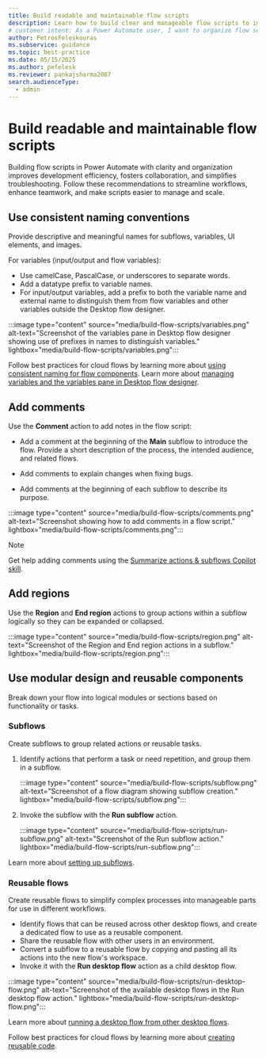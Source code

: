 ```yaml
---
title: Build readable and maintainable flow scripts
description: Learn how to build clear and manageable flow scripts to improve efficiency, teamwork, and troubleshooting in Power Automate.
# customer intent: As a Power Automate user, I want to organize flow scripts clearly so that I can improve development efficiency and troubleshooting.
author: PetrosFeleskouras
ms.subservice: guidance
ms.topic: best-practice
ms.date: 05/15/2025
ms.author: pefelesk
ms.reviewer: pankajsharma2087
search.audienceType:
  - admin
---
```


# Build readable and maintainable flow scripts

Building flow scripts in Power Automate with clarity and organization improves development efficiency, fosters collaboration, and simplifies troubleshooting. Follow these recommendations to streamline workflows, enhance teamwork, and make scripts easier to manage and scale.

## Use consistent naming conventions

Provide descriptive and meaningful names for subflows, variables, UI elements, and images.

For variables (input/output and flow variables):

- Use camelCase, PascalCase, or underscores to separate words.  
- Add a datatype prefix to variable names.  
- For input/output variables, add a prefix to both the variable name and external name to distinguish them from flow variables and other variables outside the Desktop flow designer.

:::image type="content" source="media/build-flow-scripts/variables.png" alt-text="Screenshot of the variables pane in Desktop flow designer showing use of prefixes in names to distinguish variables." lightbox="media/build-flow-scripts/variables.png":::

Follow best practices for cloud flows by learning more about [using consistent naming for flow components](../coding-guidelines/use-consistent-naming-conventions.md). Learn more about [managing variables and the variables pane in Desktop flow designer](../../desktop-flows/manage-variables.md).

## Add comments

Use the **Comment** action to add notes in the flow script:

- Add a comment at the beginning of the **Main** subflow to introduce the flow. Provide a short description of the process, the intended audience, and related flows.

- Add comments to explain changes when fixing bugs.

- Add comments at the beginning of each subflow to describe its purpose.

:::image type="content" source="media/build-flow-scripts/comments.png" alt-text="Screenshot showing how to add comments in a flow script." lightbox="media/build-flow-scripts/comments.png":::

> [!NOTE]  
> Get help adding comments using the [Summarize actions & subflows Copilot skill](../../desktop-flows/copilot-in-power-automate-for-desktop.md#use-copilot-to-summarize-actions-and-subflows).

## Add regions

Use the **Region** and **End region** actions to group actions within a subflow logically so they can be expanded or collapsed.

:::image type="content" source="media/build-flow-scripts/region.png" alt-text="Screenshot of the Region and End region actions in a subflow." lightbox="media/build-flow-scripts/region.png":::

## Use modular design and reusable components

Break down your flow into logical modules or sections based on functionality or tasks.

### Subflows

Create subflows to group related actions or reusable tasks.

1. Identify actions that perform a task or need repetition, and group them in a subflow. 

    :::image type="content" source="media/build-flow-scripts/subflow.png" alt-text="Screenshot of a flow diagram showing subflow creation." lightbox="media/build-flow-scripts/subflow.png":::
 
1. Invoke the subflow with the **Run subflow** action.

    :::image type="content" source="media/build-flow-scripts/run-subflow.png" alt-text="Screenshot of the Run subflow action." lightbox="media/build-flow-scripts/run-subflow.png":::

Learn more about [setting up subflows](../../desktop-flows/designer-workspace.md#setting-up-subflows).

### Reusable flows

Create reusable flows to simplify complex processes into manageable parts for use in different workflows.

- Identify flows that can be reused across other desktop flows, and create a dedicated flow to use as a reusable component.  
- Share the reusable flow with other users in an environment.  
- Convert a subflow to a reusable flow by copying and pasting all its actions into the new flow's workspace.  
- Invoke it with the **Run desktop flow** action as a child desktop flow.

:::image type="content" source="media/build-flow-scripts/run-desktop-flow.png" alt-text="Screenshot of the available desktop flows in the Run desktop flow action." lightbox="media/build-flow-scripts/run-desktop-flow.png":::

Learn more about [running a desktop flow from other desktop flows](../../desktop-flows/how-to/run-desktop-flow-action.md).

Follow best practices for cloud flows by learning more about [creating reusable code](../coding-guidelines/create-reusable-code.md).
